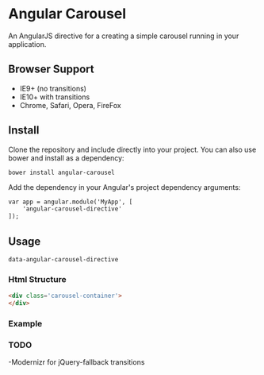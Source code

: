 # Angular Carousel

An AngularJS directive for a creating a simple carousel running in your application.

## Browser Support
- IE9+ (no transitions)
- IE10+ with transitions
- Chrome, Safari, Opera, FireFox

## Install

Clone the repository and include directly into your project. You can also use bower and install as a dependency:

```
bower install angular-carousel
```

Add the dependency in your Angular's project dependency arguments:

```html
var app = angular.module('MyApp', [
	'angular-carousel-directive'
]);
```

## Usage

```
data-angular-carousel-directive
```


### Html Structure

```html
<div class='carousel-container'>
</div>
```


### Example


### TODO

-Modernizr for jQuery-fallback transitions
